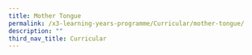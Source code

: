 ```yaml
---
title: Mother Tongue
permalink: /x3-learning-years-programme/Curricular/mother-tongue/
description: ""
third_nav_title: Curricular
---
```

